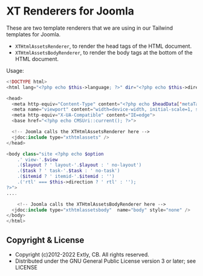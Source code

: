 # XT Renderers for Joomla

These are two template renderers that we are using in our Tailwind templates for Joomla.

- `XTHtmlAssetsRenderer`, to render the head tags of the HTML document.
- `XTHtmlAssetsBodyRenderer`, to render the body tags at the bottom of the HTML document.

Usage:

```php
<!DOCTYPE html>
<html lang="<?php echo $this->language; ?>" dir="<?php echo $this->direction; ?>">

<head>
  <meta http-equiv="Content-Type" content="<?php echo $headData['metaTags']['http-equiv']; ?>">
  <meta name="viewport" content="width=device-width, initial-scale=1, shrink-to-fit=no" />
  <meta http-equiv="X-UA-Compatible" content="IE=edge">
  <base href="<?php echo CMSUri::current(); ?>">

  <!-- Joomla calls the XTHtmlAssetsRenderer here -->
  <jdoc:include type="xthtmlassets" />
</head>

<body class="site <?php echo $option
    .' view-'.$view
    .($layout ? ' layout-'.$layout : ' no-layout')
    .($task ? ' task-'.$task : ' no-task')
    .($itemid ? ' itemid-'.$itemid : '')
    .('rtl' === $this->direction ? ' rtl' : '');
?>">
....

    <!-- Joomla calls the XTHtmlAssetsBodyRenderer here -->
  <jdoc:include type="xthtmlassetsbody"  name="body" style="none" />
</body>
</html>
```

## Copyright & License

- Copyright (c)2012-2022 Extly, CB. All rights reserved.
- Distributed under the GNU General Public License version 3 or later; see LICENSE
